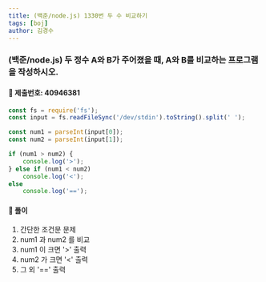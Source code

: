 ```yaml
---
title: (백준/node.js) 1330번 두 수 비교하기
tags: [boj]
author: 김경수
---
```


### (백준/node.js) 두 정수 A와 B가 주어졌을 때, A와 B를 비교하는 프로그램을 작성하시오.
#### 📌 제출번호: 40946381
``` js
const fs = require('fs');
const input = fs.readFileSync('/dev/stdin').toString().split(' ');

const num1 = parseInt(input[0]);
const num2 = parseInt(input[1]);

if (num1 > num2) {
    console.log('>');
} else if (num1 < num2)
    console.log('<');
else
    console.log('==');
```

#### 📌 풀이
1. 간단한 조건문 문제
2. num1 과 num2 를 비교
3. num1 이 크면 '>' 출력
4. num2 가 크면 '<' 출력
5. 그 외 '==' 출력